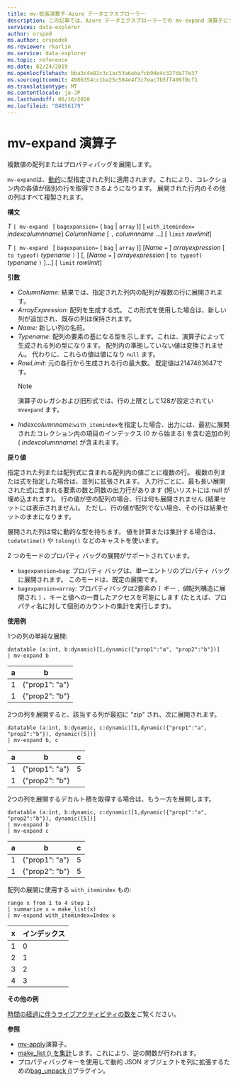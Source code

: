 ```yaml
---
title: mv-拡張演算子-Azure データエクスプローラー
description: この記事では、Azure データエクスプローラーでの mv-expand 演算子について説明します。
services: data-explorer
author: orspod
ms.author: orspodek
ms.reviewer: rkarlin
ms.service: data-explorer
ms.topic: reference
ms.date: 02/24/2019
ms.openlocfilehash: bba3c4e82c3c1ac53a6ebafcb9de4c327da77e37
ms.sourcegitcommit: 4986354cc1ba25c584e4f3c7eac7b5ff499f0cf1
ms.translationtype: MT
ms.contentlocale: ja-JP
ms.lasthandoff: 06/16/2020
ms.locfileid: "84856179"
---
```

# <a name="mv-expand-operator"></a>mv-expand 演算子

複数値の配列またはプロパティバッグを展開します。

`mv-expand`は、[動的](./scalar-data-types/dynamic.md)に型指定された列に適用されます。これにより、コレクション内の各値が個別の行を取得できるようになります。 展開された行内のその他の列はすべて複製されます。 

**構文**

*T* `| mv-expand ` [ `bagexpansion=` ( `bag`  |  `array` )] [ `with_itemindex=` *indexcolumnname*] *ColumnName* [ `,` *columnname* ...] [ `limit` *rowlimit*]

*T* `| mv-expand ` [ `bagexpansion=` ( `bag`  |  `array` )] [*Name* `=` ] *arrayexpression* [ `to typeof(` *typename* `)` ] [, [*Name* `=` ] *arrayexpression* [ `to typeof(` *typename* `)` ]...] [ `limit` *rowlimit*]

**引数**

* *ColumnName:* 結果では、指定された列内の配列が複数の行に展開されます。 
* *ArrayExpression:* 配列を生成する式。 この形式を使用した場合は、新しい列が追加され、既存の列は保持されます。
* *Name:* 新しい列の名前。
* *Typename:* 配列の要素の基になる型を示します。これは、演算子によって生成される列の型になります。 配列内の準拠していない値は変換されません。 代わりに、これらの値は値になり `null` ます。
* *RowLimit:* 元の各行から生成される行の最大数。 既定値は2147483647です。 
  > [!Note] 
  > 演算子のレガシおよび旧形式では、行の上限として128が設定されてい `mvexpand` ます。
* *Indexcolumnname:*`with_itemindex`を指定した場合、出力には、最初に展開されたコレクション内の項目のインデックス (0 から始まる) を含む追加の列 ( *indexcolumnname*) が含まれます。 

**戻り値**

指定された列または配列式に含まれる配列内の値ごとに複数の行。
複数の列または式を指定した場合は、並列に拡張されます。 入力行ごとに、最も長い展開された式に含まれる要素の数と同数の出力行があります (短いリストには null が埋め込まれます)。 行の値が空の配列の場合、行は何も展開されません (結果セットには表示されません)。 ただし、行の値が配列でない場合、その行は結果セットのままになります。 

展開された列は常に動的な型を持ちます。 値を計算または集計する場合は、`todatetime()` や `tolong()` などのキャストを使います。

2 つのモードのプロパティ バッグの展開がサポートされています。
* `bagexpansion=bag`: プロパティ バッグは、単一エントリのプロパティ バッグに展開されます。 このモードは、既定の展開です。
* `bagexpansion=array`: プロパティバッグは2要素の `[` *キー* `,` *値*配列構造に展開され `]` 、キーと値への一貫したアクセスを可能にします (たとえば、プロパティ名に対して個別のカウントの集計を実行します)。 

**使用例**

1つの列の単純な展開:

<!-- csl: https://help.kusto.windows.net:443/Samples -->
 ```kusto
datatable (a:int, b:dynamic)[1,dynamic({"prop1":"a", "prop2":"b"})]
| mv-expand b 
```

|a|b|
|---|---|
|1|{"prop1": "a"}|
|1|{"prop2": "b"}|

2つの列を展開すると、該当する列が最初に "zip" され、次に展開されます。

<!-- csl: https://help.kusto.windows.net:443/Samples -->
```kusto
datatable (a:int, b:dynamic, c:dynamic)[1,dynamic({"prop1":"a", "prop2":"b"}), dynamic([5])]
| mv-expand b, c 
```

|a|b|c|
|---|---|---|
|1|{"prop1": "a"}|5|
|1|{"prop2": "b"}||

2つの列を展開するデカルト積を取得する場合は、もう一方を展開します。

<!-- csl: https://help.kusto.windows.net:443/Samples -->
```kusto
datatable (a:int, b:dynamic, c:dynamic)[1,dynamic({"prop1":"a", "prop2":"b"}), dynamic([5])]
| mv-expand b 
| mv-expand c
```

|a|b|c|
|---|---|---|
|1|{"prop1": "a"}|5|
|1|{"prop2": "b"}|5|


配列の展開に使用する `with_itemindex` もの:

<!-- csl: https://help.kusto.windows.net:443/Samples -->
```kusto
range x from 1 to 4 step 1
| summarize x = make_list(x)
| mv-expand with_itemindex=Index x
```

|x|インデックス|
|---|---|
|1|0|
|2|1|
|3|2|
|4|3|


**その他の例**

[時間の経過に伴うライブアクティビティの数を](./samples.md#chart-concurrent-sessions-over-time)ご覧ください。

**参照**

- [mv-apply](./mv-applyoperator.md)演算子。
- [make_list () を集計](makelist-aggfunction.md)します。これにより、逆の関数が行われます。
- プロパティバッグキーを使用して動的 JSON オブジェクトを列に拡張するための[bag_unpack ()](bag-unpackplugin.md)プラグイン。
